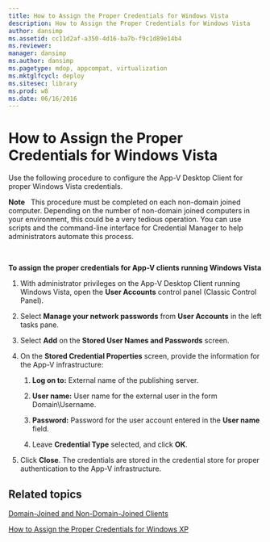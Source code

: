 ```yaml
---
title: How to Assign the Proper Credentials for Windows Vista
description: How to Assign the Proper Credentials for Windows Vista
author: dansimp
ms.assetid: cc11d2af-a350-4d16-ba7b-f9c1d89e14b4
ms.reviewer: 
manager: dansimp
ms.author: dansimp
ms.pagetype: mdop, appcompat, virtualization
ms.mktglfcycl: deploy
ms.sitesec: library
ms.prod: w8
ms.date: 06/16/2016
---
```



# How to Assign the Proper Credentials for Windows Vista


Use the following procedure to configure the App-V Desktop Client for proper Windows Vista credentials.

**Note**  
This procedure must be completed on each non-domain joined computer. Depending on the number of non-domain joined computers in your environment, this could be a very tedious operation. You can use scripts and the command-line interface for Credential Manager to help administrators automate this process.

 

**To assign the proper credentials for App-V clients running Windows Vista**

1.  With administrator privileges on the App-V Desktop Client running Windows Vista, open the **User Accounts** control panel (Classic Control Panel).

2.  Select **Manage your network passwords** from **User Accounts** in the left tasks pane.

3.  Select **Add** on the **Stored User Names and Passwords** screen.

4.  On the **Stored Credential Properties** screen, provide the information for the App-V infrastructure:

    1.  **Log on to:** External name of the publishing server.

    2.  **User name:** User name for the external user in the form Domain\\Username.

    3.  **Password:** Password for the user account entered in the **User name** field.

    4.  Leave **Credential Type** selected, and click **OK**.

5.  Click **Close**. The credentials are stored in the credential store for proper authentication to the App-V infrastructure.

## Related topics


[Domain-Joined and Non-Domain-Joined Clients](domain-joined-and-non-domain-joined-clients.md)

[How to Assign the Proper Credentials for Windows XP](how-to-assign--the-proper-credentials-for-windows-xp.md)

 

 





